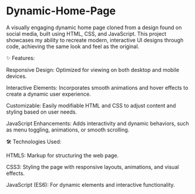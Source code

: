 # Dynamic-Home-Page
A visually engaging dynamic home page cloned from a design found on social media, built using HTML, CSS, and JavaScript. This project showcases my ability to recreate modern, interactive UI designs through code, achieving the same look and feel as the original.

✨ Features:

Responsive Design: Optimized for viewing on both desktop and mobile devices.

Interactive Elements: Incorporates smooth animations and hover effects to create a dynamic user experience.

Customizable: Easily modifiable HTML and CSS to adjust content and styling based on user needs.

JavaScript Enhancements: Adds interactivity and dynamic behaviors, such as menu toggling, animations, or smooth scrolling.


🛠 Technologies Used:

HTML5: Markup for structuring the web page.

CSS3: Styling the page with responsive layouts, animations, and visual effects.

JavaScript (ES6): For dynamic elements and interactive functionality.
